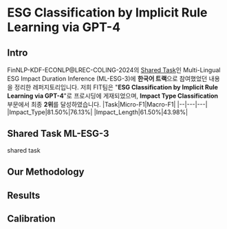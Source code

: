 # ESG Classification by Implicit Rule Learning via GPT-4
## Intro
FinNLP-KDF-ECONLP@LREC-COLING-2024의 [Shared Task](https://sites.google.com/nlg.csie.ntu.edu.tw/finnlp-kdf-2024/shared-task-ml-esg-3?authuser=0)인 Multi-Lingual ESG Impact Duration Inference (ML-ESG-3)에 **한국어 트랙**으로 참여했었던 내용을 정리한 레퍼지토리입니다.
저희 FIT팀은 "**ESG Classification by Implicit Rule Learning via GPT-4**"로 프로시딩에 게재되었으며, **Impact Type Classification** 부문에서 최종 **2위**를 달성하였습니다.
|Task|Micro-F1|Macro-F1|
|--|---|---|
|Impact_Type|81.50%|76.13%|
|Impact_Length|61.50%|43.98%|

## Shared Task ML-ESG-3
shared task

## Our Methodology

## Results

## Calibration

